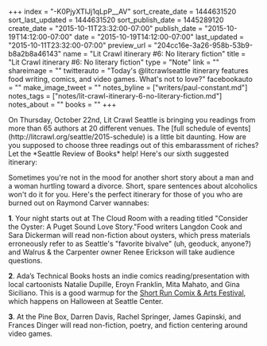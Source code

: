 +++
index = "-K0PjyXTIJj1qLpP__AV"
sort_create_date = 1444631520
sort_last_updated = 1444631520
sort_publish_date = 1445289120
create_date = "2015-10-11T23:32:00-07:00"
publish_date = "2015-10-19T14:12:00-07:00"
date = "2015-10-19T14:12:00-07:00"
last_updated = "2015-10-11T23:32:00-07:00"
preview_url = "204cc16e-3a26-958b-53b9-b8a2b8a46143"
name = "Lit Crawl itinerary #6: No literary fiction"
title = "Lit Crawl itinerary #6: No literary fiction"
type = "Note"
link = ""
shareimage = ""
twitterauto = "Today's @litcrawlseattle itinerary features food writing, comics, and video games. What's not to love?"
facebookauto = ""
make_image_tweet = ""
notes_byline = ["writers/paul-constant.md"]
notes_tags = ["notes/lit-crawl-itinerary-6-no-literary-fiction.md"]
notes_about = ""
books = ""
+++
<p class="intro">On Thursday, October 22nd, Lit Crawl Seattle is bringing you readings from more than 65 authors at 20 different venues. The [full schedule of events](http://litcrawl.org/seattle/2015-schedule) is a little bit daunting. How are you supposed to choose three readings out of this embarassment of riches? Let the *Seattle Review of Books* help! Here's our sixth suggested itinerary:</p>

Sometimes you're not in the mood for another short story about a man and a woman hurtling toward a divorce. Short, spare sentences about alcoholics won't do it for you. Here's the perfect itinerary for those of you who are burned out on Raymond Carver wannabes:

**1**. Your night starts out at The Cloud Room with a reading titled "Consider the Oyster: A Puget Sound Love Story."Food writers Langdon Cook and Sara Dickerman will read non-fiction about oysters, which press materials erroneously refer to as Seattle's "favorite bivalve" (uh, geoduck, anyone?) and Walrus & the Carpenter owner Renee Erickson will take audience questions.

**2**. Ada’s Technical Books hosts an indie comics reading/presentation with local cartoonists Natalie Dupille, Eroyn Franklin, Mita Mahato, and Gina Siciliano. This is a good warmup for the [Short Run Comix & Arts Festival](http://www.shortrun.org/), which happens on Halloween at Seattle Center.

**3**. At the Pine Box, Darren Davis, Rachel Springer, James Gapinski, and Frances Dinger will read non-fiction, poetry, and fiction centering around video games. 
